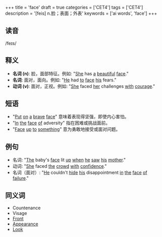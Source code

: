 +++
title = 'face'
draft = true
categories = ['CET4']
tags = ['CET4']
description = '[feis] n.脸；表面；外表'
keywords = ['ai words', 'face']
+++

## 读音
/feɪs/

## 释义
- **名词 (n)**: 脸，面部特征。例如: "[She](/zh/post/she/) has [a](/zh/post/a/) [beautiful](/zh/post/beautiful/) [face](/zh/post/face/)."
- **名词**: 面对，面向。例如: "[He](/zh/post/he/) had [to](/zh/post/to/) [face](/zh/post/face/) [his](/zh/post/his/) fears."
- **动词 (v)**: 面对，正视。例如: "[She](/zh/post/she/) faced [her](/zh/post/her/) challenges [with](/zh/post/with/) [courage](/zh/post/courage/)."

## 短语
- "[Put](/zh/post/put/) [on](/zh/post/on/) [a](/zh/post/a/) [brave](/zh/post/brave/) [face](/zh/post/face/)" 意味着表现得坚强，即使内心害怕。
- "[In](/zh/post/in/) [the](/zh/post/the/) [face](/zh/post/face/) [of](/zh/post/of/) adversity" 指在困难或挑战面前。
- "[Face](/zh/post/face/) [up](/zh/post/up/) [to](/zh/post/to/) [something](/zh/post/something/)" 意为勇敢地接受或面对问题。

## 例句
- 名词: "[The](/zh/post/the/) baby's [face](/zh/post/face/) lit [up](/zh/post/up/) [when](/zh/post/when/) [he](/zh/post/he/) [saw](/zh/post/saw/) [his](/zh/post/his/) [mother](/zh/post/mother/)."
- 动词: "[She](/zh/post/she/) faced [the](/zh/post/the/) [crowd](/zh/post/crowd/) [with](/zh/post/with/) [confidence](/zh/post/confidence/)."
- 名词（面对）: "[He](/zh/post/he/) couldn't [hide](/zh/post/hide/) [his](/zh/post/his/) disappointment [in](/zh/post/in/) [the](/zh/post/the/) [face](/zh/post/face/) [of](/zh/post/of/) [failure](/zh/post/failure/)."

## 同义词
- Countenance
- Visage
- [Front](/zh/post/front/)
- [Appearance](/zh/post/appearance/)
- [Look](/zh/post/look/)
